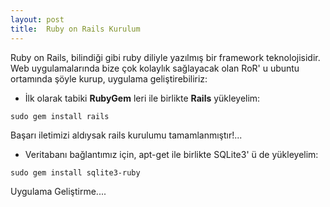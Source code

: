 ```yaml
---
layout: post
title:  Ruby on Rails Kurulum 
---
```

Ruby on Rails, bilindiği gibi ruby diliyle yazılmış bir framework teknolojisidir. Web uygulamalarında bize çok kolaylık sağlayacak olan RoR' u ubuntu ortamında şöyle kurup, uygulama geliştirebiliriz:

- İlk olarak tabiki **RubyGem** leri ile birlikte **Rails** yükleyelim:

`sudo gem install rails`

Başarı iletimizi aldıysak rails kurulumu tamamlanmıştır!...

- Veritabanı bağlantımız için, apt-get ile birlikte SQLite3' ü de yükleyelim:

 `sudo gem install sqlite3-ruby`

Uygulama Geliştirme....
   
